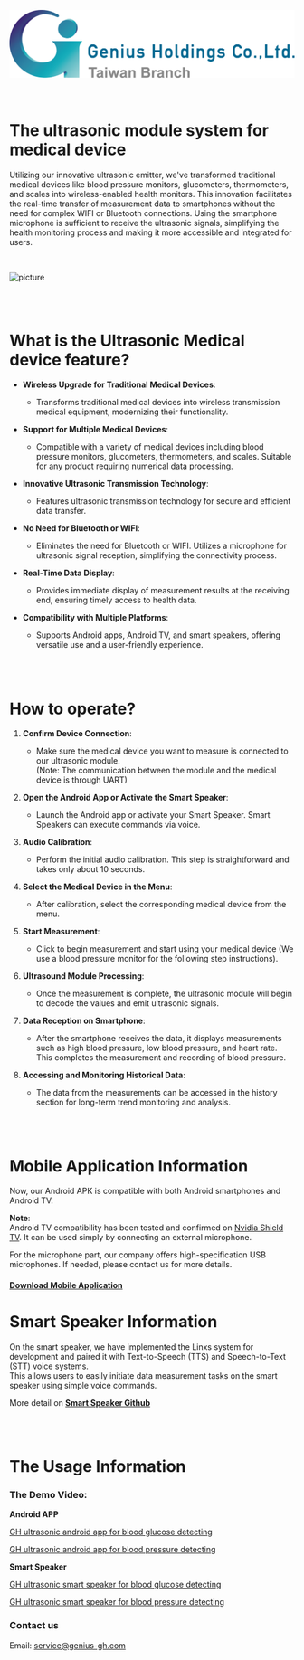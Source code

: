 ![picture](https://github.com/ezoxygenTeam/Try-Breath/blob/main/demo%20photo/GH_LOGO(E).png)
<br>
<br>
<br>
# The ultrasonic module system for medical device

Utilizing our innovative ultrasonic emitter, we've transformed traditional medical devices like blood pressure monitors, glucometers, thermometers, and scales into wireless-enabled health monitors. This innovation facilitates the real-time transfer of measurement data to smartphones without the need for complex WIFI or Bluetooth connections. Using the smartphone microphone is sufficient to receive the ultrasonic signals, simplifying the health monitoring process and making it more accessible and integrated for users.

<br>

![picture](https://github.com/ezoxygenTeam/Ultrasonic-Medical-Device/blob/master/Picture.png)

<br>
<br>

# What is the Ultrasonic Medical device feature?

- **Wireless Upgrade for Traditional Medical Devices**: 
   - Transforms traditional medical devices into wireless transmission medical equipment, modernizing their functionality.

- **Support for Multiple Medical Devices**: 
   - Compatible with a variety of medical devices including blood pressure monitors, glucometers, thermometers, and scales. Suitable for any product requiring numerical data processing.

- **Innovative Ultrasonic Transmission Technology**: 
   - Features ultrasonic transmission technology for secure and efficient data transfer.

- **No Need for Bluetooth or WIFI**: 
   - Eliminates the need for Bluetooth or WIFI. Utilizes a microphone for ultrasonic signal reception, simplifying the connectivity process.
   
- **Real-Time Data Display**: 
   - Provides immediate display of measurement results at the receiving end, ensuring timely access to health data.

- **Compatibility with Multiple Platforms**: 
   - Supports Android apps, Android TV, and smart speakers, offering versatile use and a user-friendly experience.

<br>
<br>

# How to operate?

1. **Confirm Device Connection**: 
   - Make sure the medical device you want to measure is connected to our ultrasonic module.  
   (Note: The communication between the module and the medical device is through UART)

2. **Open the Android App or Activate the Smart Speaker**: 
   - Launch the Android app or activate your Smart Speaker. Smart Speakers can execute commands via voice.

3. **Audio Calibration**: 
   - Perform the initial audio calibration. This step is straightforward and takes only about 10 seconds.

4. **Select the Medical Device in the Menu**: 
   - After calibration, select the corresponding medical device from the menu.

5. **Start Measurement**: 
   - Click to begin measurement and start using your medical device (We use a blood pressure monitor for the following step instructions).

6. **Ultrasound Module Processing**: 
   - Once the measurement is complete, the ultrasonic module will begin to decode the values and emit ultrasonic signals.

7. **Data Reception on Smartphone**: 
   - After the smartphone receives the data, it displays measurements such as high blood pressure, low blood pressure, and heart rate. This completes the measurement and recording of blood pressure.

8. **Accessing and Monitoring Historical Data**: 
   - The data from the measurements can be accessed in the history section for long-term trend monitoring and analysis.

<br>
<br>

# Mobile Application Information

Now, our Android APK is compatible with both Android smartphones and Android TV.

**Note**:  
Android TV compatibility has been tested and confirmed on [Nvidia Shield TV](https://www.nvidia.com/zh-tw/shield/shield-tv-pro/). It can be used simply by connecting an external microphone.  

For the microphone part, our company offers high-specification USB microphones. If needed, please contact us for more details.

#### [Download Mobile Application](https://github.com/ezoxygenTeam/Ultrasonic-Medical-Device/raw/master/MedicalDevice.apk)

# Smart Speaker Information

On the smart speaker, we have implemented the Linxs system for development and paired it with Text-to-Speech (TTS) and Speech-to-Text (STT) voice systems.  
This allows users to easily initiate data measurement tasks on the smart speaker using simple voice commands.
 
More detail on **[Smart Speaker Github](https://github.com/ezoxygenTeam/smartspeaker)**

<br>
<br>

# The Usage Information

### The Demo Video:

**Android APP**

[GH ultrasonic android app for blood glucose detecting](https://www.youtube.com/watch?v=YY2Zx7c_lt8)

[GH ultrasonic android app for blood pressure detecting](https://www.youtube.com/watch?v=m-NjV7xVspA)

**Smart Speaker**

[GH ultrasonic smart speaker for blood glucose detecting](https://www.youtube.com/watch?v=jAHNHTbDzbc)

[GH ultrasonic smart speaker for blood pressure detecting](https://www.youtube.com/watch?v=m-NjV7xVspA)




### Contact us
Email: <service@genius-gh.com>



